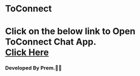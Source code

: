 <h1>ToConnect<h1/>
Click on the below link to Open ToConnect Chat App.
  <br/>
<a href="https://toconnect.netlify.app">Click Here</a>
<h3>Developed By Prem.🐱‍👤</h3>
